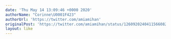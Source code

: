 ```yaml
---
date: 'Thu May 14 13:09:46 +0000 2020'
authorName: "Corinne\U0001F423"
authorUrl: 'https://twitter.com/amiamihan'
originalPost: 'https://twitter.com/amiamihan/status/1260920240411566082'
layout: like
---
```

